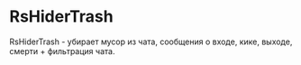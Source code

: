 # RsHiderTrash
RsHiderTrash - убирает мусор из чата, сообщения о входе, кике, выходе, смерти + фильтрация чата.
